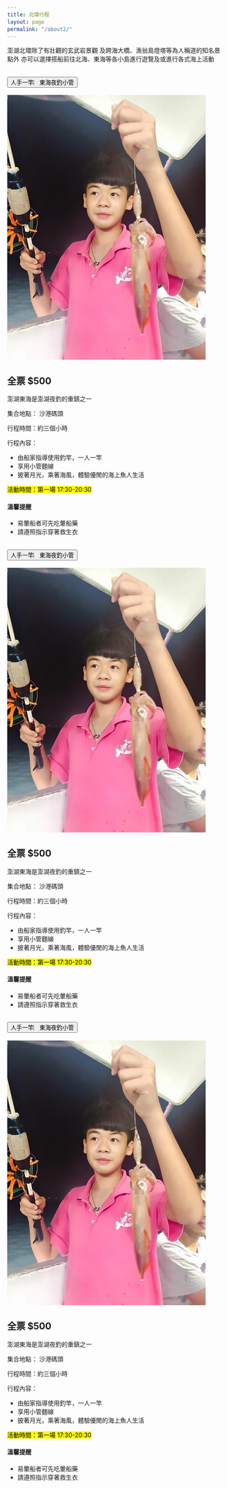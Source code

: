 ```yaml
---
title: 北環行程
layout: page
permalink: "/about2/"
---
```


澎湖北環除了有壯觀的玄武岩景觀
及跨海大橋、漁翁島燈塔等為人稱道的知名景點外
亦可以選擇搭船前往北海、東海等各小島進行遊覽及或進行各式海上活動

<div class="accordion" id="accordionExample">
  <div class="accordion-item mb-3">
    <h2 class="accordion-header" id="headingOne">
      <button class="accordion-button " type="button" data-bs-toggle="collapse" data-bs-target="#collapseOne"
        aria-expanded="true" aria-controls="collapseOne">
        人手一竿︳東海夜釣小管
      </button>
    </h2>
    <div id="collapseOne" class="accordion-collapse collapse show" aria-labelledby="headingOne"
      data-bs-parent="#accordionExample">
      <div class="row">
        <div class="col-sm-6 "><img src="/assets/image/1.webp"></div>
        <div class="col-sm-6 ">
          <h2>全票 $500</h2>
          <p>澎湖東海是澎湖夜釣的重鎮之一</p>
          <p>集合地點：
            沙港碼頭</p>
          <p>行程時間：
            ​約三個小時</p>
          <p>行程內容：</p>
          <ul>
            <li>由船家指導使用釣竿，一人一竿</li>
            <li>享用小管麵線</li>
            <li>披著月光，乘著海風，體驗優閒的海上魚人生活</li>
          </ul>
          <p><mark>活動時間：第一場 17:30-20:30</mark></p>
          <p>
          <h4 class="text-danger">溫馨提醒</h4>
          <ul>
            <li>易暈船者可先吃暈船藥</li>
            <li>請遵照指示穿著救生衣</li>
          </ul>
          </p>
        </div>
      </div>
    </div>
  </div>

  <div class="accordion-item mb-3 border-top">
    <h2 class="accordion-header" id="headingTwo">
      <button class="accordion-button collapsed " type="button" data-bs-toggle="collapse" data-bs-target="#collapseTwo"
        aria-expanded="false" aria-controls="collapseTwo">
        人手一竿︳東海夜釣小管
      </button>
    </h2>
    <div id="collapseTwo" class="accordion-collapse collapse" aria-labelledby="headingTwo"
      data-bs-parent="#accordionExample">
      <div class="row">
        <div class="col-sm-6 "><img src="/assets/image/1.webp"></div>
        <div class="col-sm-6 ">
          <h2>全票 $500</h2>
          <p>澎湖東海是澎湖夜釣的重鎮之一</p>
          <p>集合地點：
            沙港碼頭</p>
          <p>行程時間：
            ​約三個小時</p>
          <p>行程內容：</p>
          <ul>
            <li>由船家指導使用釣竿，一人一竿</li>
            <li>享用小管麵線</li>
            <li>披著月光，乘著海風，體驗優閒的海上魚人生活</li>
          </ul>
          <p><mark>活動時間：第一場 17:30-20:30</mark></p>
          <p>
          <h4 class="text-danger">溫馨提醒</h4>
          <ul>
            <li>易暈船者可先吃暈船藥</li>
            <li>請遵照指示穿著救生衣</li>
          </ul>
          </p>
        </div>
      </div>
    </div>
  </div>



  <div class="accordion-item mb-3 border-top">
    <h2 class="accordion-header" id="heading1">
      <button class="accordion-button collapsed" type="button" data-bs-toggle="collapse" data-bs-target="#collapse1"
        aria-expanded="false" aria-controls="collapse1">
        人手一竿︳東海夜釣小管
      </button>
    </h2>
    <div id="collapse1" class="accordion-collapse collapse" aria-labelledby="heading1"
      data-bs-parent="#accordionExample">
      <div class="row">
        <div class="col-sm-6 "><img src="/assets/image/1.webp"></div>
        <div class="col-sm-6 ">
          <h2>全票 $500</h2>
          <p>澎湖東海是澎湖夜釣的重鎮之一</p>
          <p>集合地點：
            沙港碼頭</p>
          <p>行程時間：
            ​約三個小時</p>
          <p>行程內容：</p>
          <ul>
            <li>由船家指導使用釣竿，一人一竿</li>
            <li>享用小管麵線</li>
            <li>披著月光，乘著海風，體驗優閒的海上魚人生活</li>
          </ul>
          <p><mark>活動時間：第一場 17:30-20:30</mark></p>
          <p>
          <h4 class="text-danger">溫馨提醒</h4>
          <ul>
            <li>易暈船者可先吃暈船藥</li>
            <li>請遵照指示穿著救生衣</li>
          </ul>
          </p>
        </div>
      </div>
    </div>
  </div>










</div>